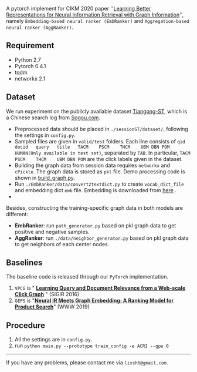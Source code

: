 A pytorch implement for CIKM 2020 paper ''[Learning Better Representations for Neural Information Retrieval with Graph Information](http://www.thuir.cn/group/~YQLiu/)'', namely `Embedding-based neural ranker (EmbRanker)` and `Aggregation-based neural ranker (AggRanker)`.

## Requirement
* Python 2.7
* Pytorch 0.4.1
* tqdm
* networkx 2.1

## Dataset
We run experiment on the publicly available dataset [Tiangong-ST](http://www.thuir.cn/tiangong-st/), which is a Chinese search log from [Sogou.com](sogou.com). 

*	Preprocessed data should be placed in `./sessionST/dataset/`, following the settings in `config.py`. 
* Sampled files are given in `valid/test` folders. Each line consists of `qid	docid	query	title	TACM	PSCM	THCM	UBM	DBN	POM	HUMAN(Only available in test set)`, separated by `TAB`. In particular, `TACM	PSCM	THCM	UBM	DBN	POM` are the click labels given in the dataset.
* Building the graph data from session data requires `networkx` and `cPickle`. The graph data is stored as `pkl` file. Demo processing code is shown in [build_graph.py](./sessionST/build_graph.py).
* Run `./EmbRanker/data/convert2textdict.py` to create `vocab_dict_file` and embedding dict `emb` file. Embedding is downloaded from [here](http://download.wikipedia.com/zhwiki) .
* 

Besides, constructing the training-specific graph data in both models are different:

* **EmbRanker**: run `path_generator.py` based on pkl graph data to get positive and negative samples.
* **AggRanker**: run `./data/neighbor_generator.py` based on pkl graph data to get neighbors of each center nodes. 

## Baselines

The baseline code is released through our `PyTorch` implementation. 

1. `VPCG` is " [**Learning Query and Document Relevance from a Web-scale Click Graph**](http://www.yichang-cs.com/yahoo/SIGIR16_clickgraph.pdf) " (SIGIR 2016)
2. `GEPS` is "[**Neural IR Meets Graph Embedding: A Ranking Model for Product Search**](https://arxiv.org/pdf/1901.08286.pdf)" (WWW 2019)

## Procedure

1. All the settings are in `config.py`.
2. run `python main.py --prototype train_config -e ACRI --gpu 0`

----------------

If you have any problems, please contact me via `lixsh6@gmail.com`.


